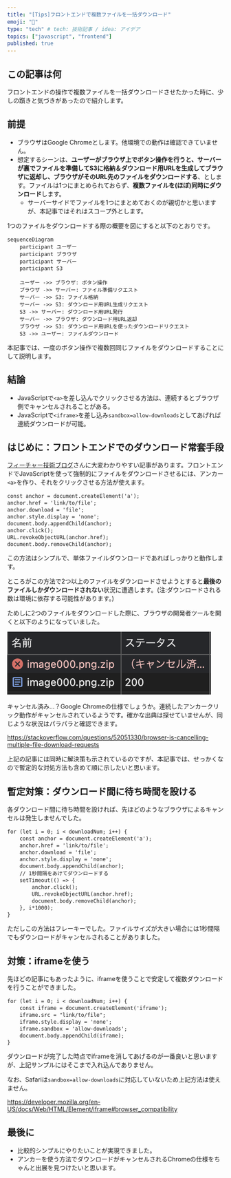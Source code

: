 ```yaml
---
title: "[Tips]フロントエンドで複数ファイルを一括ダウンロード"
emoji: "💾"
type: "tech" # tech: 技術記事 / idea: アイデア
topics: ["javascript", "frontend"]
published: true
---
```


## この記事は何
フロントエンドの操作で複数ファイルを一括ダウンロードさせたかった時に、少しの躓きと気づきがあったので紹介します。

## 前提
- ブラウザはGoogle Chromeとします。他環境での動作は確認できていません。
- 想定するシーンは、**ユーザーがブラウザ上でボタン操作を行うと、サーバーが裏でファイルを準備してS3に格納＆ダウンロード用URLを生成してブラウザに返却し、ブラウザがそのURL先のファイルをダウンロードする**、とします。ファイルは1つにまとめられておらず、**複数ファイルを(ほぼ)同時にダウンロード**します。
  - サーバーサイドでファイルを1つにまとめておくのが親切かと思いますが、本記事ではそれはスコープ外とします。

1つのファイルをダウンロードする際の概要を図にすると以下のとおりです。
```mermaid
sequenceDiagram
    participant ユーザー
    participant ブラウザ
    participant サーバー
    participant S3

    ユーザー ->> ブラウザ: ボタン操作
    ブラウザ ->> サーバー: ファイル準備リクエスト
    サーバー ->> S3: ファイル格納
    サーバー ->> S3: ダウンロード用URL生成リクエスト
    S3 ->> サーバー: ダウンロード用URL発行
    サーバー ->> ブラウザ: ダウンロード用URL返却
    ブラウザ ->> S3: ダウンロード用URLを使ったダウンロードリクエスト
    S3 ->> ユーザー: ファイルダウンロード
```

本記事では、一度のボタン操作で複数回同じファイルをダウンロードすることにして説明します。

## 結論
- JavaScriptで`<a>`を差し込んでクリックさせる方法は、連続するとブラウザ側でキャンセルされることがある。
- JavaScriptで`<iframe>`を差し込み`sandbox=allow-downloads`としてあげれば連続ダウンロードが可能。

## はじめに：フロントエンドでのダウンロード常套手段
[フィーチャー技術ブログ](https://future-architect.github.io/articles/20220621a/#%E3%83%96%E3%83%A9%E3%82%A6%E3%82%B6-JavaScript%E3%81%A7%E5%BC%B7%E5%88%B6%E3%83%80%E3%82%A6%E3%83%B3%E3%83%AD%E3%83%BC%E3%83%89%E3%82%92%E8%A1%8C%E3%82%8F%E3%81%9B%E3%82%8B)さんに大変わかりやすい記事があります。フロントエンドでJavaScriptを使って強制的にファイルをダウンロードさせるには、アンカー`<a>`を作り、それをクリックさせる方法が使えます。

```javascript:sample
const anchor = document.createElement('a');
anchor.href = 'link/to/file';
anchor.download = 'file';
anchor.style.display = 'none';
document.body.appendChild(anchor);
anchor.click();
URL.revokeObjectURL(anchor.href);
document.body.removeChild(anchor);
```

この方法はシンプルで、単体ファイルダウンロードであればしっかりと動作します。

ところがこの方法で2つ以上のファイルをダウンロードさせようとすると**最後のファイルしかダウンロードされない**状況に遭遇します。(注:ダウンロードされる数は環境に依存する可能性があります。)

ためしに2つのファイルをダウンロードした際に、ブラウザの開発者ツールを開くと以下のようになっていました。

![開発者ツールのネットワークタブの様子](/images/multiple-download/use-anchor-devtool.png)

キャンセル済み…？Google Chromeの仕様でしょうか。連続したアンカークリック動作がキャンセルされているようです。確かな出典は探せていませんが、同じような状況はパラパラと確認できます。

https://stackoverflow.com/questions/52051330/browser-is-cancelling-multiple-file-download-requests

上記の記事には同時に解決策も示されているのですが、本記事では、せっかくなので暫定的な対処方法も含めて順に示したいと思います。

## 暫定対策：ダウンロード間に待ち時間を設ける
各ダウンロード間に待ち時間を設ければ、先ほどのようなブラウザによるキャンセルは発生しませんでした。

```javascript:ダウンロード間に待ち時間を設ける
for (let i = 0; i < downloadNum; i++) {
    const anchor = document.createElement('a');
    anchor.href = 'link/to/file';
    anchor.download = 'file';
    anchor.style.display = 'none';
    document.body.appendChild(anchor);
    // 1秒間隔をあけてダウンロードする
    setTimeout(() => {
        anchor.click();
        URL.revokeObjectURL(anchor.href);
        document.body.removeChild(anchor);
    }, i*1000);
}
```

ただしこの方法はフレーキーでした。ファイルサイズが大きい場合には1秒間隔でもダウンロードがキャンセルされることがありました。

## 対策：iframeを使う
先ほどの記事にもあったように、iframeを使うことで安定して複数ダウンロードを行うことができました。

```javascript:iframeを使う方法
for (let i = 0; i < downloadNum; i++) {
    const iframe = document.createElement('iframe');
    iframe.src = "link/to/file";
    iframe.style.display = 'none';
    iframe.sandbox = 'allow-downloads';
    document.body.appendChild(iframe);
}
```

ダウンロードが完了した時点でiframeを消してあげるのが一番良いと思いますが、上記サンプルにはそこまで入れ込んでありません。

なお、Safariは`sandbox=allow-downloads`に対応していないため上記方法は使えません。

https://developer.mozilla.org/en-US/docs/Web/HTML/Element/iframe#browser_compatibility

## 最後に
- 比較的シンプルにやりたいことが実現できました。
- アンカーを使う方法でダウンロードがキャンセルされるChromeの仕様をちゃんと出展を見つけたいと思います。